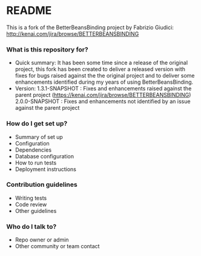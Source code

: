 # README #

This is a fork of the BetterBeansBinding project by Fabrizio Giudici:
http://kenai.com/jira/browse/BETTERBEANSBINDING

### What is this repository for? ###

* Quick summary: 
It has been some time since a release of the original project, this fork has been created to deliver a released version with fixes for bugs raised against the the original project and to deliver some enhancements identified during my years of using BetterBeansBinding.
* Version: 
1.3.1-SNAPSHOT : Fixes and enhancements raised against the parent project (https://kenai.com/jira/browse/BETTERBEANSBINDING)
2.0.0-SNAPSHOT : Fixes and enhancements not identified by an issue against the parent project

### How do I get set up? ###

* Summary of set up
* Configuration
* Dependencies
* Database configuration
* How to run tests
* Deployment instructions

### Contribution guidelines ###

* Writing tests
* Code review
* Other guidelines

### Who do I talk to? ###

* Repo owner or admin
* Other community or team contact